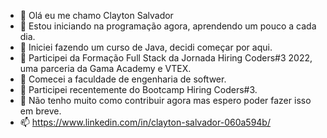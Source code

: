 - 👋 Olá eu me chamo Clayton Salvador
- 👀 Estou iniciando na programação agora, aprendendo um pouco a cada dia.
- 🌱 Iniciei fazendo um curso de Java, decidi começar por aqui.
- 🌱 Participei da Formação Full Stack da Jornada Hiring Coders#3 2022, uma parceria da Gama Academy e VTEX.
- 🌱 Comecei a faculdade de engenharia de softwer.
- 👀 Participei recentemente do Bootcamp Hiring Coders#3.
- 💞️ Não tenho muito como contribuir agora mas espero poder fazer isso em breve.
- 📫 https://www.linkedin.com/in/clayton-salvador-060a594b/ 

<!---
claytonrh/claytonrh is a ✨ special ✨ repository because its `README.md` (this file) appears on your GitHub profile.
You can click the Preview link to take a look at your changes.
--->
